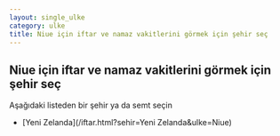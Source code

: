```yaml
---
layout: single_ulke
category: ulke
title: Niue için iftar ve namaz vakitlerini görmek için şehir seç
---
```



## Niue için iftar ve namaz vakitlerini görmek için şehir seç

Aşağıdaki listeden bir şehir ya da semt seçin


* [Yeni Zelanda](/iftar.html?sehir=Yeni Zelanda&ulke=Niue)

